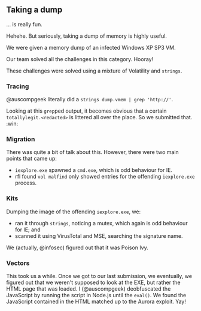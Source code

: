 Taking a dump
-------------

... is really fun.

Hehehe.  But seriously, taking a dump of memory is highly useful.

We were given a memory dump of an infected Windows XP SP3 VM.

Our team solved all the challenges in this category.  Hooray!

These challenges were solved using a mixture of Volatility and `strings`.

### Tracing ###

@auscompgeek literally did a `strings dump.vmem | grep 'http://'`.

Looking at this `grep`ped output, it becomes obvious that a certain `totallylegit.<redacted>` is littered all over the place.
So we submitted that.  :win:

### Migration ###

There was quite a bit of talk about this.  However, there were two main points that came up:

* `iexplore.exe` spawned a `cmd.exe`, which is odd behaviour for IE.
* rfl found `vol malfind` only showed entries for the offending `iexplore.exe` process.

### Kits ###

Dumping the image of the offending `iexplore.exe`, we:

* ran it through `strings`, noticing a mutex, which again is odd behaviour for IE; and
* scanned it using VirusTotal and MSE, searching the signature name.

We (actually, @infosec) figured out that it was Poison Ivy.

### Vectors ###

This took us a while.  Once we got to our last submission, we eventually, we figured out that we weren't supposed to look at the EXE, but rather the HTML page that was loaded.
I (@auscompgeek) deobfuscated the JavaScript by running the script in Node.js until the `eval()`.  We found the JavaScript contained in the HTML matched up to the Aurora exploit.  Yay!
